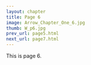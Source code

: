 ```yaml
---
layout: chapter
title: Page 6
image: Arrow_Chapter_One_6.jpg
thumb: W_p6.jpg
prev_url: page5.html
next_url: page7.html
---
```


This is page 6.

